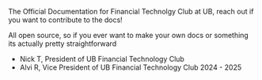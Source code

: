 The Official Documentation for Financial Technolgy Club at UB, reach out if you want to contribute to the docs!

All open source, so if you ever want to make your own docs or something its actually pretty straightforward


- Nick T, President of UB Financial Technology Club
- Alvi R, Vice President of UB Financial Technology Club
  2024 - 2025
